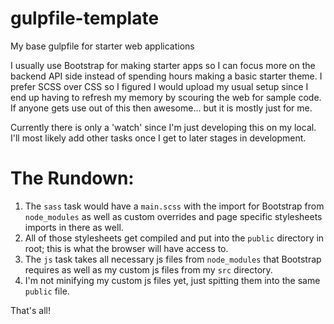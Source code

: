 # gulpfile-template
My base gulpfile for starter web applications

I usually use Bootstrap for making starter apps so I can focus more on the backend API side instead 
of spending hours making a basic starter theme. I prefer SCSS over CSS so I figured I would upload
my usual setup since I end up having to refresh my memory by scouring the web for sample code. If
anyone gets use out of this then awesome... but it is mostly just for me.

Currently there is only a 'watch' since I'm just developing this on my local. I'll most likely add
other tasks once I get to later stages in development.

# The Rundown:
1. The `sass` task would have a `main.scss` with the import for Bootstrap from `node_modules` as
well as custom overrides and page specific stylesheets imports in there as well.
2. All of those stylesheets get compiled and put into the `public` directory in root; this is what the browser
will have access to.
3. The `js` task takes all necessary js files from `node_modules` that Bootstrap requires as well as
my custom js files from my `src` directory.
4. I'm not minifying my custom js files yet, just spitting them into the same `public` file.

That's all!
